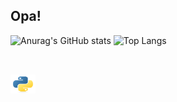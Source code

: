 ## Opa!
![Anurag's GitHub stats](https://github-readme-stats.vercel.app/api?username=rafssunny&show_icons=true&theme=synthwave)
![Top Langs](https://github-readme-stats.vercel.app/api/top-langs/?username=rafssunny&layout=compact)
##


<div style="display: inline_block"><br>
 <img align="center" alt="Rafael-Python" height="30" width="40" src="https://raw.githubusercontent.com/devicons/devicon/master/icons/python/python-original.svg">
</div>

##


